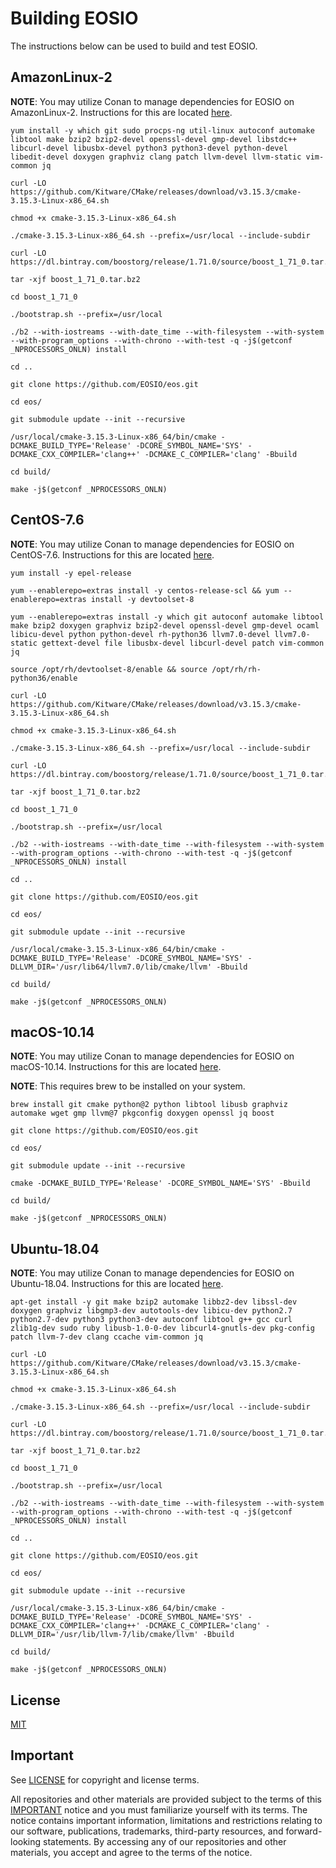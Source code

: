 # Building EOSIO

The instructions below can be used to build and test EOSIO.

## AmazonLinux-2

**NOTE**: You may utilize Conan to manage dependencies for EOSIO on AmazonLinux-2. Instructions for this are located [here](../.conan/AMAZONLINUX-2.md).

```
yum install -y which git sudo procps-ng util-linux autoconf automake libtool make bzip2 bzip2-devel openssl-devel gmp-devel libstdc++ libcurl-devel libusbx-devel python3 python3-devel python-devel libedit-devel doxygen graphviz clang patch llvm-devel llvm-static vim-common jq

curl -LO https://github.com/Kitware/CMake/releases/download/v3.15.3/cmake-3.15.3-Linux-x86_64.sh

chmod +x cmake-3.15.3-Linux-x86_64.sh

./cmake-3.15.3-Linux-x86_64.sh --prefix=/usr/local --include-subdir

curl -LO https://dl.bintray.com/boostorg/release/1.71.0/source/boost_1_71_0.tar.bz2

tar -xjf boost_1_71_0.tar.bz2

cd boost_1_71_0

./bootstrap.sh --prefix=/usr/local

./b2 --with-iostreams --with-date_time --with-filesystem --with-system --with-program_options --with-chrono --with-test -q -j$(getconf _NPROCESSORS_ONLN) install

cd ..

git clone https://github.com/EOSIO/eos.git

cd eos/

git submodule update --init --recursive

/usr/local/cmake-3.15.3-Linux-x86_64/bin/cmake -DCMAKE_BUILD_TYPE='Release' -DCORE_SYMBOL_NAME='SYS' -DCMAKE_CXX_COMPILER='clang++' -DCMAKE_C_COMPILER='clang' -Bbuild

cd build/

make -j$(getconf _NPROCESSORS_ONLN)
```

## CentOS-7.6

**NOTE**: You may utilize Conan to manage dependencies for EOSIO on CentOS-7.6. Instructions for this are located [here](../.conan/CENTOS-7.6.md).

```
yum install -y epel-release

yum --enablerepo=extras install -y centos-release-scl && yum --enablerepo=extras install -y devtoolset-8

yum --enablerepo=extras install -y which git autoconf automake libtool make bzip2 doxygen graphviz bzip2-devel openssl-devel gmp-devel ocaml libicu-devel python python-devel rh-python36 llvm7.0-devel llvm7.0-static gettext-devel file libusbx-devel libcurl-devel patch vim-common jq

source /opt/rh/devtoolset-8/enable && source /opt/rh/rh-python36/enable

curl -LO https://github.com/Kitware/CMake/releases/download/v3.15.3/cmake-3.15.3-Linux-x86_64.sh

chmod +x cmake-3.15.3-Linux-x86_64.sh

./cmake-3.15.3-Linux-x86_64.sh --prefix=/usr/local --include-subdir

curl -LO https://dl.bintray.com/boostorg/release/1.71.0/source/boost_1_71_0.tar.bz2

tar -xjf boost_1_71_0.tar.bz2

cd boost_1_71_0

./bootstrap.sh --prefix=/usr/local

./b2 --with-iostreams --with-date_time --with-filesystem --with-system --with-program_options --with-chrono --with-test -q -j$(getconf _NPROCESSORS_ONLN) install

cd ..

git clone https://github.com/EOSIO/eos.git

cd eos/

git submodule update --init --recursive

/usr/local/cmake-3.15.3-Linux-x86_64/bin/cmake -DCMAKE_BUILD_TYPE='Release' -DCORE_SYMBOL_NAME='SYS' -DLLVM_DIR='/usr/lib64/llvm7.0/lib/cmake/llvm' -Bbuild

cd build/

make -j$(getconf _NPROCESSORS_ONLN)
```

## macOS-10.14

**NOTE**: You may utilize Conan to manage dependencies for EOSIO on macOS-10.14. Instructions for this are located [here](../.conan/MACOS-10.14.md).

**NOTE**: This requires brew to be installed on your system.

```
brew install git cmake python@2 python libtool libusb graphviz automake wget gmp llvm@7 pkgconfig doxygen openssl jq boost

git clone https://github.com/EOSIO/eos.git

cd eos/

git submodule update --init --recursive

cmake -DCMAKE_BUILD_TYPE='Release' -DCORE_SYMBOL_NAME='SYS' -Bbuild

cd build/

make -j$(getconf _NPROCESSORS_ONLN)
```

## Ubuntu-18.04

**NOTE**: You may utilize Conan to manage dependencies for EOSIO on Ubuntu-18.04. Instructions for this are located [here](../.conan/UBUNTU-18.04.md).

```
apt-get install -y git make bzip2 automake libbz2-dev libssl-dev doxygen graphviz libgmp3-dev autotools-dev libicu-dev python2.7 python2.7-dev python3 python3-dev autoconf libtool g++ gcc curl zlib1g-dev sudo ruby libusb-1.0-0-dev libcurl4-gnutls-dev pkg-config patch llvm-7-dev clang ccache vim-common jq

curl -LO https://github.com/Kitware/CMake/releases/download/v3.15.3/cmake-3.15.3-Linux-x86_64.sh

chmod +x cmake-3.15.3-Linux-x86_64.sh

./cmake-3.15.3-Linux-x86_64.sh --prefix=/usr/local --include-subdir

curl -LO https://dl.bintray.com/boostorg/release/1.71.0/source/boost_1_71_0.tar.bz2

tar -xjf boost_1_71_0.tar.bz2

cd boost_1_71_0

./bootstrap.sh --prefix=/usr/local

./b2 --with-iostreams --with-date_time --with-filesystem --with-system --with-program_options --with-chrono --with-test -q -j$(getconf _NPROCESSORS_ONLN) install

cd ..

git clone https://github.com/EOSIO/eos.git

cd eos/

git submodule update --init --recursive

/usr/local/cmake-3.15.3-Linux-x86_64/bin/cmake -DCMAKE_BUILD_TYPE='Release' -DCORE_SYMBOL_NAME='SYS' -DCMAKE_CXX_COMPILER='clang++' -DCMAKE_C_COMPILER='clang' -DLLVM_DIR='/usr/lib/llvm-7/lib/cmake/llvm' -Bbuild

cd build/

make -j$(getconf _NPROCESSORS_ONLN)
```

## License

[MIT](../LICENSE)

## Important

See [LICENSE](../LICENSE) for copyright and license terms.

All repositories and other materials are provided subject to the terms of this [IMPORTANT](../IMPORTANT.md) notice and you must familiarize yourself with its terms.  The notice contains important information, limitations and restrictions relating to our software, publications, trademarks, third-party resources, and forward-looking statements.  By accessing any of our repositories and other materials, you accept and agree to the terms of the notice.
